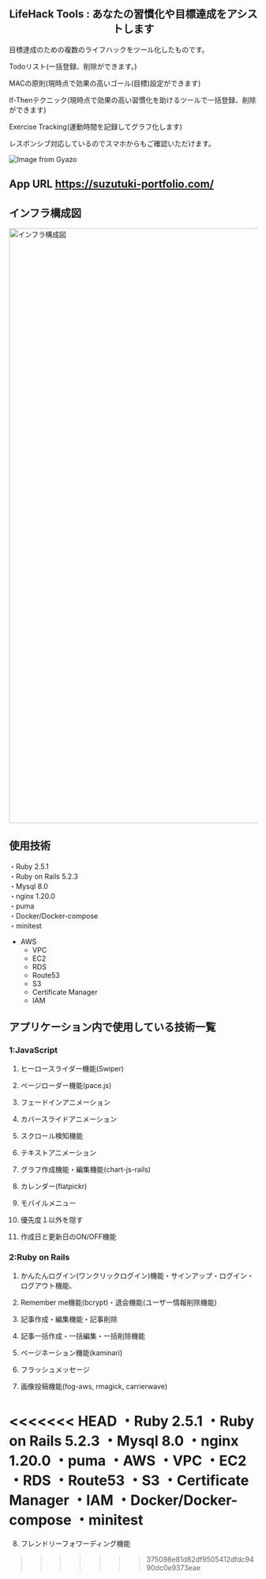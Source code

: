 <h2 align="center">LifeHack Tools : あなたの習慣化や目標達成をアシストします</h2>
目標達成のための複数のライフハックをツール化したものです。

Todoリスト(一括登録、削除ができます。)

MACの原則(現時点で効果の高いゴール(目標)設定ができます)

If-Thenテクニック(現時点で効果の高い習慣化を助けるツールで一括登録、削除ができます)

Exercise Tracking(運動時間を記録してグラフ化します)

レスポンシブ対応しているのでスマホからもご確認いただけます。

![Image from Gyazo](https://user-images.githubusercontent.com/61527476/159157056-dce376c9-eb2b-49ff-ba72-9fd8fe7b37ee.gif)

## App URL https://suzutuki-portfolio.com/

## インフラ構成図

<img width="1204" alt="インフラ構成図" src="https://user-images.githubusercontent.com/61527476/158512827-cf490ac3-582f-41a4-9acb-e14c67eecd4a.png">


## 使用技術

・Ruby          2.5.1<br>
・Ruby on Rails 5.2.3<br>
・Mysql         8.0<br>
・nginx         1.20.0<br>
・puma<br>
・Docker/Docker-compose<br>
・minitest<br>
* AWS
   * VPC
   * EC2
   * RDS
   * Route53
   * S3
   * Certificate Manager
   * IAM

## アプリケーション内で使用している技術一覧

### 1:JavaScript

1. ヒーロースライダー機能(Swiper)

2. ページローダー機能(pace.js)

3. フェードインアニメーション

4. カバースライドアニメーション

5. スクロール検知機能

6. テキストアニメーション

7. グラフ作成機能・編集機能(chart-js-rails)

8. カレンダー(flatpickr)

9. モバイルメニュー

10. 優先度１以外を隠す

11. 作成日と更新日のON/OFF機能

### 2:Ruby on Rails

1. かんたんログイン(ワンクリックログイン)機能・サインアップ・ログイン・ログアウト機能、

2. Remember me機能(bcrypt)・退会機能(ユーザー情報削除機能)

3. 記事作成・編集機能・記事削除

4. 記事一括作成・一括編集・一括削除機能

5. ページネーション機能(kaminari)

6. フラッシュメッセージ

7. 画像投稿機能(fog-aws, rmagick, carrierwave)

<<<<<<< HEAD
・Ruby 2.5.1 ・Ruby on Rails 5.2.3 ・Mysql 8.0 ・nginx 1.20.0 ・puma ・AWS ・VPC ・EC2 ・RDS ・Route53 ・S3 ・Certificate Manager ・IAM ・Docker/Docker-compose ・minitest
=======
8. フレンドリーフォワーディング機能
>>>>>>> 375098e81d82df9505412dfdc9490dc0e9373eae
